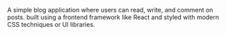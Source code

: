 A simple blog application where users can read, write, and comment on posts.
built using a frontend framework like React  and styled with modern CSS techniques or UI libraries.

